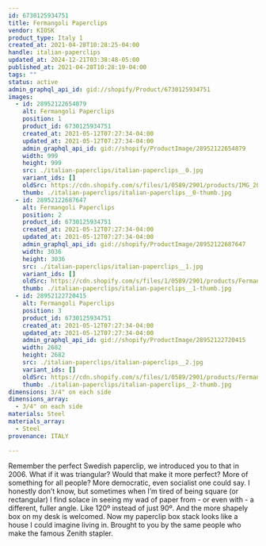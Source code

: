 ```yaml
---
id: 6730125934751
title: Fermangoli Paperclips
vendor: KIOSK
product_type: Italy 1
created_at: 2021-04-28T10:28:25-04:00
handle: italian-paperclips
updated_at: 2024-12-21T03:38:48-05:00
published_at: 2021-04-28T10:28:19-04:00
tags: ""
status: active
admin_graphql_api_id: gid://shopify/Product/6730125934751
images:
  - id: 28952122654879
    alt: Fermangoli Paperclips
    position: 1
    product_id: 6730125934751
    created_at: 2021-05-12T07:27:34-04:00
    updated_at: 2021-05-12T07:27:34-04:00
    admin_graphql_api_id: gid://shopify/ProductImage/28952122654879
    width: 999
    height: 999
    src: ./italian-paperclips/italian-paperclips__0.jpg
    variant_ids: []
    oldSrc: https://cdn.shopify.com/s/files/1/0589/2901/products/IMG_20181118_143828_07270977-dae1-46ff-a467-53b77b7064fb.jpg?v=1620818854
    thumb: ./italian-paperclips/italian-paperclips__0-thumb.jpg
  - id: 28952122687647
    alt: Fermangoli Paperclips
    position: 2
    product_id: 6730125934751
    created_at: 2021-05-12T07:27:34-04:00
    updated_at: 2021-05-12T07:27:34-04:00
    admin_graphql_api_id: gid://shopify/ProductImage/28952122687647
    width: 3036
    height: 3036
    src: ./italian-paperclips/italian-paperclips__1.jpg
    variant_ids: []
    oldSrc: https://cdn.shopify.com/s/files/1/0589/2901/products/Fermangoli_paperclips2_df3bc023-c233-48e8-85f4-2d2219f0b963.jpg?v=1620818854
    thumb: ./italian-paperclips/italian-paperclips__1-thumb.jpg
  - id: 28952122720415
    alt: Fermangoli Paperclips
    position: 3
    product_id: 6730125934751
    created_at: 2021-05-12T07:27:34-04:00
    updated_at: 2021-05-12T07:27:34-04:00
    admin_graphql_api_id: gid://shopify/ProductImage/28952122720415
    width: 2682
    height: 2682
    src: ./italian-paperclips/italian-paperclips__2.jpg
    variant_ids: []
    oldSrc: https://cdn.shopify.com/s/files/1/0589/2901/products/Fermangoli_paperclips3_bd91ee28-39b1-4313-a7bc-ac20d29089a4.jpg?v=1620818854
    thumb: ./italian-paperclips/italian-paperclips__2-thumb.jpg
dimensions: 3/4" on each side
dimensions_array:
  - 3/4" on each side
materials: Steel
materials_array:
  - Steel
provenance: ITALY

---
```


Remember the perfect Swedish paperclip, we introduced you to that in 2006. What if it was triangular? Would that make it more perfect? More of something for all people? More democratic, even socialist one could say. I honestly don’t know, but sometimes when I’m tired of being square (or rectangular) I find solace in seeing my wad of paper from - or even with - a different, fuller angle. Like 120º instead of just 90º. And the more shapely box on my desk is welcomed. Now my paperclip box stack looks like a house I could imagine living in. Brought to you by the same people who make the famous Zenith stapler.